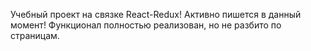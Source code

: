 Учебный проект на связке React-Redux! 
Активно пишется в данный момент!
Функционал полностью реализован, но не разбито по страницам.
